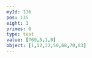 ```yaml
---
myId: 136
pos: 135
eight: 1
primes: 6
type: test
value: [769,5,1,0]
object: [1,12,32,50,68,70,83]
---
```

